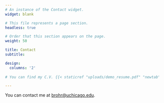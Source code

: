 ```yaml
---
# An instance of the Contact widget.
widget: blank

# This file represents a page section.
headless: true

# Order that this section appears on the page.
weight: 50

title: Contact
subtitle:

design:
  columns: '2'
  
# You can find my C.V. {{< staticref "uploads/demo_resume.pdf" "newtab" >}}here{{< /staticref >}}.

---
```


You can contact me at brohr@uchicago.edu.

